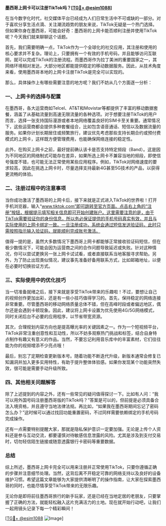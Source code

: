 **墨西哥上网卡可以注册TikTok吗？[[TG💪+ @esim1088](https://t.me/s/esim1088)]**

在当今数字化时代，社交媒体平台已经成为人们日常生活中不可或缺的一部分。对于喜欢分享生活点滴、关注潮流趋势的朋友来说，TikTok无疑是一个热门选择。但如果你身在墨西哥，可能会好奇：墨西哥的上网卡能否顺利注册并使用TikTok呢？今天我们就来聊聊这个话题。

首先，我们需要明确一点，TikTok作为一个全球化的社交应用，其注册和使用的核心要求并不复杂。理论上，只要拥有一个有效的手机号码，并且能够访问互联网，就可以完成TikTok的注册流程。而墨西哥作为拉丁美洲的重要国家之一，其网络环境相对发达，大部分地区都能提供稳定的移动数据服务。因此，从技术角度来看，使用墨西哥本地的上网卡注册TikTok是完全可以实现的。

那么，具体操作上有哪些需要注意的地方呢？我们不妨从几个方面逐一分析：

### **一、上网卡的选择与配置**

在墨西哥，各大运营商如Telcel、AT&T和Movistar等都提供了丰富的移动数据套餐，涵盖了从基础流量到高速无限流量的各种选项。对于想要注册TikTok的用户而言，选择一张支持国际漫游或者本地网络覆盖良好的SIM卡至关重要。通常情况下，这些运营商都会提供多种套餐组合，比如包含语音通话、短信以及数据流量的服务。如果你计划长期居住或频繁旅行，建议优先考虑那些支持长期合约或预付费模式的上网卡，这样既方便管理费用，也能确保网络连接的稳定性。

此外，在购买上网卡之前，最好提前确认该卡是否支持特定频段（Band）。这是因为不同地区的网络制式可能存在差异，如果所选上网卡不兼容当地的频段，即使信号强度不错，也可能无法正常使用某些应用程序。例如，TikTok对网络速度的要求较高，因此在挑选上网卡时，尽量选择支持最新4G甚至5G技术的产品，以获得更流畅的体验。

### **二、注册过程中的注意事项**

当你成功激活了墨西哥的上网卡后，接下来就是正式进入TikTok的世界啦！打开手机浏览器，输入“www.tiktok.com”即可跳转至官方页面。点击右上角的“注册”按钮，根据提示填写相关信息即可开始创建账户。这里需要注意的是，由于TikTok需要验证你的身份信息，所以务必保证提供的手机号码真实有效，并且与实际使用的上网卡绑定一致。一旦注册成功，系统会通过短信发送验证码，此时只需按照指示输入验证码，就能顺利完成账号激活。

值得一提的是，虽然大多数情况下墨西哥上网卡都能够正常接收验证码短信，但在极少数情况下，可能会因为运营商之间的合作问题导致延迟或失败。针对这种情况，你可以尝试更换另一张上网卡试试看，或者直接联系当地客服寻求帮助。另外，为了防止出现类似情况，建议事先准备好备用联系方式，比如邮箱地址，以便在必要时切换验证方式。

### **三、实际使用中的优化技巧**

当一切准备就绪之后，接下来就是享受TikTok带来的乐趣啦！不过，要想让自己的视频创作更加出彩，还是有一些小技巧值得学习的。首先，保持稳定的网络连接非常重要。尽管墨西哥的移动网络质量总体不错，但在高峰时段或者偏远地区，偶尔还是会遇到卡顿现象。因此，建议将上网卡设置为优先使用4G/5G网络模式，同时关闭后台不必要的应用程序，以节省带宽资源。

其次，合理规划内容方向也是提高曝光率的关键因素之一。作为一个短视频平台，TikTok非常注重创意性和互动性，所以不妨多观察热门挑战和标签，结合自身特点制作有趣又有意义的作品。当然，不要忘记利用音乐库中的丰富素材，它们往往能为你的视频增添不少亮点哦！

最后，别忘了定期检查更新版本号。随着功能不断迭代升级，新版本通常会修复已知漏洞并加入更多实用特性，有助于提升整体体验感。如果你发现某个功能突然失效，很可能是需要手动升级所致。

### **四、其他相关问题解答**

除了上述提到的内容之外，还有一些常见的疑问值得探讨一下。比如有人问：“我可以用外国号码注册墨西哥版的TikTok吗？”答案是可以的，但前提是必须具备合法入境资格，并且遵守当地法律法规。再比如，“如果我在墨西哥期间忘记了密码怎么办？”这时候可以通过找回功能重置密码，不过同样需要依赖绑定的手机号码完成操作。

还有一点需要特别提醒大家，那就是隐私保护意识一定要加强。无论是上传个人资料还是参与互动交流，都要谨慎对待敏感信息泄露的风险。尤其是涉及到支付交易时，切勿轻信陌生链接或随意透露银行卡密码等重要数据。

### **总结**

综上所述，墨西哥上网卡完全可以用来注册并正常使用TikTok，只要你遵循正确的步骤并注意细节处理。当然，这背后离不开稳定可靠的网络支持以及良好的设备维护习惯。希望这篇文章能够为大家提供清晰明了的操作指南，让大家在探索墨西哥的同时，也能尽情享受TikTok带来的无限乐趣。

无论你是即将前往墨西哥旅行的新手玩家，还是已经在当地定居的老朋友，只要掌握了正确的方法，就能轻松融入这片充满活力的土地。现在就开始行动吧，让我们一起用镜头记录下每一个精彩瞬间！

[[TG💪+ @esim1088](https://t.me/s/esim1088) ![Image](https://i.postimg.cc/4NQfJmqS/Snipaste-2025-05-13-00-14-12.png)]